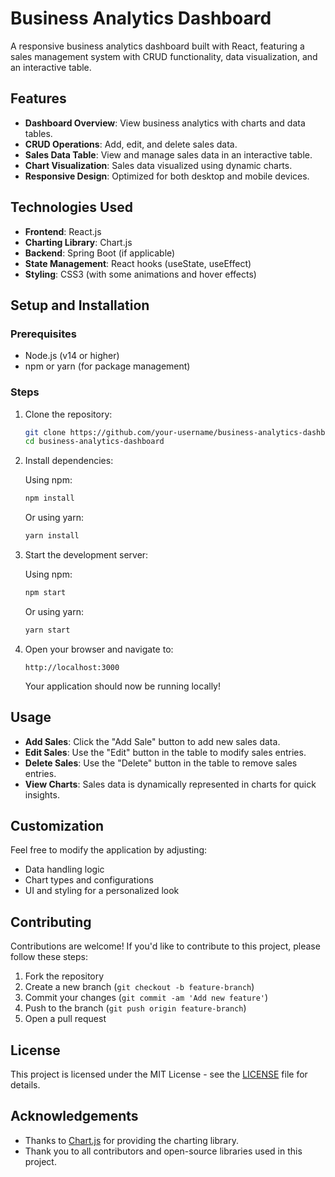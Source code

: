 
# Business Analytics Dashboard

A responsive business analytics dashboard built with React, featuring a sales management system with CRUD functionality, data visualization, and an interactive table.

## Features

- **Dashboard Overview**: View business analytics with charts and data tables.
- **CRUD Operations**: Add, edit, and delete sales data.
- **Sales Data Table**: View and manage sales data in an interactive table.
- **Chart Visualization**: Sales data visualized using dynamic charts.
- **Responsive Design**: Optimized for both desktop and mobile devices.

## Technologies Used

- **Frontend**: React.js
- **Charting Library**: Chart.js
- **Backend**: Spring Boot (if applicable)
- **State Management**: React hooks (useState, useEffect)
- **Styling**: CSS3 (with some animations and hover effects)

## Setup and Installation

### Prerequisites

- Node.js (v14 or higher)
- npm or yarn (for package management)

### Steps

1. Clone the repository:

   ```bash
   git clone https://github.com/your-username/business-analytics-dashboard.git
   cd business-analytics-dashboard
   ```

2. Install dependencies:

   Using npm:

   ```bash
   npm install
   ```

   Or using yarn:

   ```bash
   yarn install
   ```

3. Start the development server:

   Using npm:

   ```bash
   npm start
   ```

   Or using yarn:

   ```bash
   yarn start
   ```

4. Open your browser and navigate to:

   ```
   http://localhost:3000
   ```

   Your application should now be running locally!

## Usage

- **Add Sales**: Click the "Add Sale" button to add new sales data.
- **Edit Sales**: Use the "Edit" button in the table to modify sales entries.
- **Delete Sales**: Use the "Delete" button in the table to remove sales entries.
- **View Charts**: Sales data is dynamically represented in charts for quick insights.

## Customization

Feel free to modify the application by adjusting:

- Data handling logic
- Chart types and configurations
- UI and styling for a personalized look

## Contributing

Contributions are welcome! If you'd like to contribute to this project, please follow these steps:

1. Fork the repository
2. Create a new branch (`git checkout -b feature-branch`)
3. Commit your changes (`git commit -am 'Add new feature'`)
4. Push to the branch (`git push origin feature-branch`)
5. Open a pull request

## License

This project is licensed under the MIT License - see the [LICENSE](LICENSE) file for details.

## Acknowledgements

- Thanks to [Chart.js](https://www.chartjs.org/) for providing the charting library.
- Thank you to all contributors and open-source libraries used in this project.
